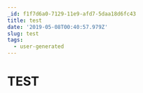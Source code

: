 ```yaml
---
_id: f1f7d6a0-7129-11e9-afd7-5daa18d6fc43
title: test
date: '2019-05-08T00:40:57.979Z'
slug: test
tags:
  - user-generated
---
```

# TEST
